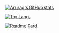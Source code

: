 [![Anurag's GitHub stats](https://github-readme-stats.vercel.app/api?username=donmedina&count_private=true&theme=synthwave)](https://github.com/anuraghazra/github-readme-stats)

[![Top Langs](https://github-readme-stats.vercel.app/api/top-langs/?username=donmedina&layout=compact)](https://github.com/anuraghazra/github-readme-stats)

[![Readme Card](https://github-readme-stats.vercel.app/api/pin/?username=donmedina&repo=github-readme-stats)](https://github.com/anuraghazra/github-readme-stats)
